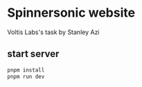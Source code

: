 # Spinnersonic website

Voltis Labs's task by Stanley Azi

## start server

```bash
pnpm install
pnpm run dev
```
